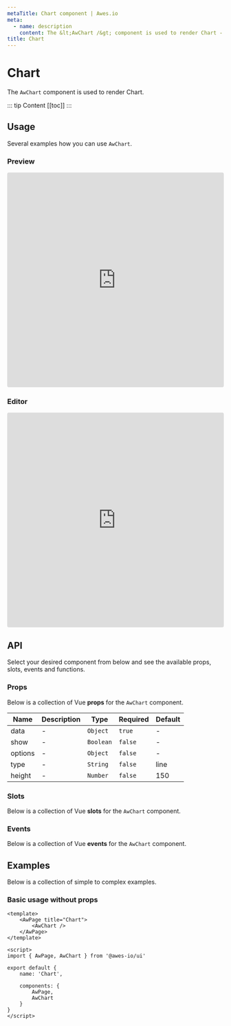 ```yaml
---
metaTitle: Chart сomponent | Awes.io
meta:
  - name: description
    content: The &lt;AwChart /&gt; component is used to render Chart - UI Vue component for Awes.io.
title: Chart
---
```

# Chart

The `AwChart` component is used to render Chart.

::: tip Content
[[toc]]
:::

## Usage
Several examples how you can use `AwChart`.

### Preview
<iframe
     src='https://codesandbox.io/embed/github/awes-io/client/tree/master/examples/basic-ui?autoresize=1&fontsize=14&hidenavigation=1&initialpath=%2Faw-chart&module=%2Fpages%2Faw-chart.vue&theme=dark&view=preview'
     style='width:100%; height:500px; border:0; border-radius: 4px; overflow:hidden;'
     title='basic-ui'
     allow='geolocation; microphone; camera; midi; vr; accelerometer; gyroscope; payment; ambient-light-sensor; encrypted-media; usb'
     sandbox='allow-modals allow-forms allow-popups allow-scripts allow-same-origin'
   ></iframe>

### Editor
<iframe
     src='https://codesandbox.io/embed/github/awes-io/client/tree/master/examples/basic-ui?autoresize=1&fontsize=14&hidenavigation=1&initialpath=%2Faw-chart&module=%2Fpages%2Faw-chart.vue&theme=dark&view=editor'
     style='width:100%; height:500px; border:0; border-radius: 4px; overflow:hidden;'
     title='basic-ui'
     allow='geolocation; microphone; camera; midi; vr; accelerometer; gyroscope; payment; ambient-light-sensor; encrypted-media; usb'
     sandbox='allow-modals allow-forms allow-popups allow-scripts allow-same-origin'
   ></iframe>

## API
Select your desired component from below and see the available props, slots, events and functions.

### Props
Below is a collection of Vue **props** for the `AwChart` component.
<!-- @vuese:AwChart:props:start -->
|Name|Description|Type|Required|Default|
|---|---|---|---|---|
|data|-|`Object`|`true`|-|
|show|-|`Boolean`|`false`|-|
|options|-|`Object`|`false`|-|
|type|-|`String`|`false`|line|
|height|-|`Number`|`false`|150|

<!-- @vuese:AwChart:props:end -->






### Slots
Below is a collection of Vue **slots** for the `AwChart` component.
<!-- @vuese:AwChart:slots:start -->

<!-- @vuese:AwChart:slots:end -->

### Events
Below is a collection of Vue **events** for the `AwChart` component.
<!-- @vuese:AwChart:events:start -->

<!-- @vuese:AwChart:events:end -->
## Examples
Below is a collection of simple to complex examples.

### Basic usage without props
```vue
<template>
    <AwPage title="Chart">
        <AwChart />
    </AwPage>
</template>

<script>
import { AwPage, AwChart } from '@awes-io/ui'

export default {
    name: 'Chart',

    components: {
        AwPage,
        AwChart
    }
}
</script>

```

